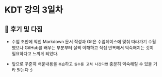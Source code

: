 # KDT 강의 3일차

## 🥲 후기 및 다짐

- 수업 초반에 익힌 Markdown 문서 작성과 Git은 수업페이스에 맞춰 따라가기 수월했으나 GitHub를 배우는 부분부터 살짝 이해하고 직접 반복해서 익숙해지는 것이 필요하다고 느끼게 되었다.

- 앞으로 꾸준히 배운내용을 `복습`하고 `실수를 고쳐 나간다면` 충분히 익숙해질 수 있을 거라 믿는다 :)